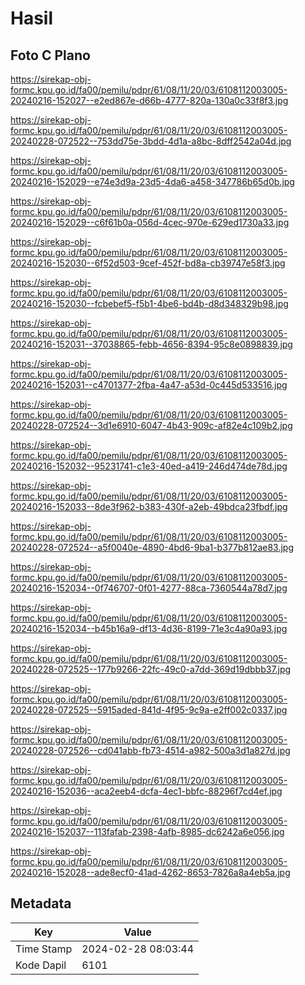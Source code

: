 # Hasil

## Foto C Plano

https://sirekap-obj-formc.kpu.go.id/fa00/pemilu/pdpr/61/08/11/20/03/6108112003005-20240216-152027--e2ed867e-d66b-4777-820a-130a0c33f8f3.jpg

https://sirekap-obj-formc.kpu.go.id/fa00/pemilu/pdpr/61/08/11/20/03/6108112003005-20240228-072522--753dd75e-3bdd-4d1a-a8bc-8dff2542a04d.jpg

https://sirekap-obj-formc.kpu.go.id/fa00/pemilu/pdpr/61/08/11/20/03/6108112003005-20240216-152029--e74e3d9a-23d5-4da6-a458-347786b65d0b.jpg

https://sirekap-obj-formc.kpu.go.id/fa00/pemilu/pdpr/61/08/11/20/03/6108112003005-20240216-152029--c6f61b0a-056d-4cec-970e-629ed1730a33.jpg

https://sirekap-obj-formc.kpu.go.id/fa00/pemilu/pdpr/61/08/11/20/03/6108112003005-20240216-152030--6f52d503-9cef-452f-bd8a-cb39747e58f3.jpg

https://sirekap-obj-formc.kpu.go.id/fa00/pemilu/pdpr/61/08/11/20/03/6108112003005-20240216-152030--fcbebef5-f5b1-4be6-bd4b-d8d348329b98.jpg

https://sirekap-obj-formc.kpu.go.id/fa00/pemilu/pdpr/61/08/11/20/03/6108112003005-20240216-152031--37038865-febb-4656-8394-95c8e0898839.jpg

https://sirekap-obj-formc.kpu.go.id/fa00/pemilu/pdpr/61/08/11/20/03/6108112003005-20240216-152031--c4701377-2fba-4a47-a53d-0c445d533516.jpg

https://sirekap-obj-formc.kpu.go.id/fa00/pemilu/pdpr/61/08/11/20/03/6108112003005-20240228-072524--3d1e6910-6047-4b43-909c-af82e4c109b2.jpg

https://sirekap-obj-formc.kpu.go.id/fa00/pemilu/pdpr/61/08/11/20/03/6108112003005-20240216-152032--95231741-c1e3-40ed-a419-246d474de78d.jpg

https://sirekap-obj-formc.kpu.go.id/fa00/pemilu/pdpr/61/08/11/20/03/6108112003005-20240216-152033--8de3f962-b383-430f-a2eb-49bdca23fbdf.jpg

https://sirekap-obj-formc.kpu.go.id/fa00/pemilu/pdpr/61/08/11/20/03/6108112003005-20240228-072524--a5f0040e-4890-4bd6-9ba1-b377b812ae83.jpg

https://sirekap-obj-formc.kpu.go.id/fa00/pemilu/pdpr/61/08/11/20/03/6108112003005-20240216-152034--0f746707-0f01-4277-88ca-7360544a78d7.jpg

https://sirekap-obj-formc.kpu.go.id/fa00/pemilu/pdpr/61/08/11/20/03/6108112003005-20240216-152034--b45b16a9-df13-4d36-8199-71e3c4a90a93.jpg

https://sirekap-obj-formc.kpu.go.id/fa00/pemilu/pdpr/61/08/11/20/03/6108112003005-20240228-072525--177b9266-22fc-49c0-a7dd-369d19dbbb37.jpg

https://sirekap-obj-formc.kpu.go.id/fa00/pemilu/pdpr/61/08/11/20/03/6108112003005-20240228-072525--5915aded-841d-4f95-9c9a-e2ff002c0337.jpg

https://sirekap-obj-formc.kpu.go.id/fa00/pemilu/pdpr/61/08/11/20/03/6108112003005-20240228-072526--cd041abb-fb73-4514-a982-500a3d1a827d.jpg

https://sirekap-obj-formc.kpu.go.id/fa00/pemilu/pdpr/61/08/11/20/03/6108112003005-20240216-152036--aca2eeb4-dcfa-4ec1-bbfc-88296f7cd4ef.jpg

https://sirekap-obj-formc.kpu.go.id/fa00/pemilu/pdpr/61/08/11/20/03/6108112003005-20240216-152037--113fafab-2398-4afb-8985-dc6242a6e056.jpg

https://sirekap-obj-formc.kpu.go.id/fa00/pemilu/pdpr/61/08/11/20/03/6108112003005-20240216-152028--ade8ecf0-41ad-4262-8653-7826a8a4eb5a.jpg


## Metadata

| Key        | Value               |
| ---------- | ------------------- |
| Time Stamp | 2024-02-28 08:03:44 |
| Kode Dapil | 6101                |



